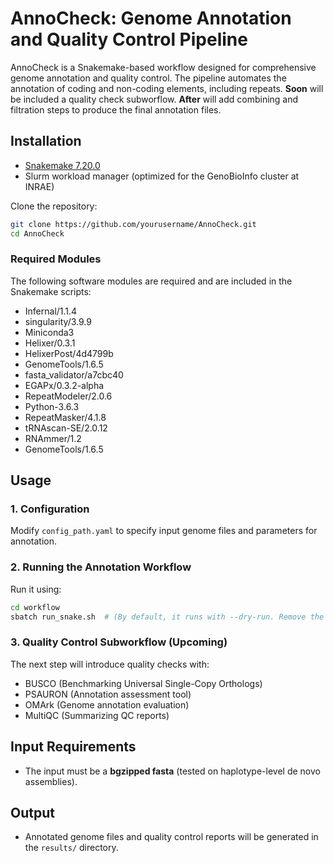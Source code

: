 # AnnoCheck: Genome Annotation and Quality Control Pipeline

AnnoCheck is a Snakemake-based workflow designed for comprehensive genome annotation and quality control. The pipeline automates the annotation of coding and non-coding elements, including repeats.
**Soon** will be included a quality check subworflow.
**After** will add combining and filtration steps to produce the final annotation files.


## Installation

- [Snakemake 7.20.0](https://snakemake.readthedocs.io/)
- Slurm workload manager (optimized for the GenoBioInfo cluster at INRAE)

Clone the repository:
```bash
git clone https://github.com/yourusername/AnnoCheck.git
cd AnnoCheck
```

### Required Modules
The following software modules are required and are included in the Snakemake scripts:

- Infernal/1.1.4
- singularity/3.9.9
- Miniconda3
- Helixer/0.3.1
- HelixerPost/4d4799b
- GenomeTools/1.6.5
- fasta_validator/a7cbc40
- EGAPx/0.3.2-alpha
- RepeatModeler/2.0.6
- Python-3.6.3
- RepeatMasker/4.1.8
- tRNAscan-SE/2.0.12
- RNAmmer/1.2
- GenomeTools/1.6.5

## Usage
### 1. Configuration
Modify `config_path.yaml` to specify input genome files and parameters for annotation.

### 2. Running the Annotation Workflow
Run it using:
```bash
cd workflow
sbatch run_snake.sh  # (By default, it runs with --dry-run. Remove the flag after the first check.)
```

### 3. Quality Control Subworkflow (Upcoming)
The next step will introduce quality checks with:
- BUSCO (Benchmarking Universal Single-Copy Orthologs)
- PSAURON (Annotation assessment tool)
- OMArk (Genome annotation evaluation)
- MultiQC (Summarizing QC reports)

## Input Requirements
- The input must be a **bgzipped fasta** (tested on haplotype-level de novo assemblies).

## Output
- Annotated genome files and quality control reports will be generated in the `results/` directory.


